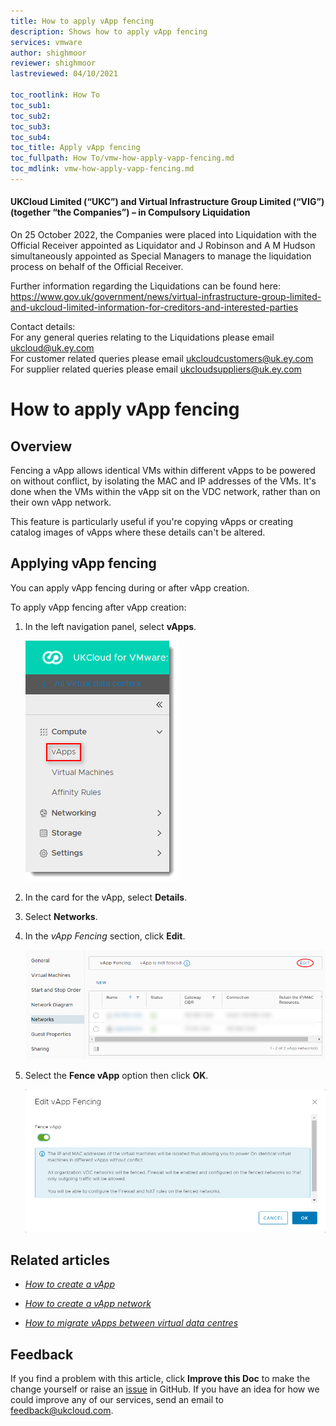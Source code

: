 ```yaml
---
title: How to apply vApp fencing
description: Shows how to apply vApp fencing
services: vmware
author: shighmoor
reviewer: shighmoor
lastreviewed: 04/10/2021

toc_rootlink: How To
toc_sub1:
toc_sub2:
toc_sub3:
toc_sub4:
toc_title: Apply vApp fencing
toc_fullpath: How To/vmw-how-apply-vapp-fencing.md
toc_mdlink: vmw-how-apply-vapp-fencing.md
---
```


#### UKCloud Limited (“UKC”) and Virtual Infrastructure Group Limited (“VIG”) (together “the Companies”) – in Compulsory Liquidation

On 25 October 2022, the Companies were placed into Liquidation with the Official Receiver appointed as Liquidator and J Robinson and A M Hudson simultaneously appointed as Special Managers to manage the liquidation process on behalf of the Official Receiver.

Further information regarding the Liquidations can be found here: <https://www.gov.uk/government/news/virtual-infrastructure-group-limited-and-ukcloud-limited-information-for-creditors-and-interested-parties>

Contact details:<br>
For any general queries relating to the Liquidations please email <ukcloud@uk.ey.com><br>
For customer related queries please email <ukcloudcustomers@uk.ey.com><br>
For supplier related queries please email <ukcloudsuppliers@uk.ey.com>

# How to apply vApp fencing

## Overview

Fencing a vApp allows identical VMs within different vApps to be powered on without conflict, by isolating the MAC and IP addresses of the VMs. It's done when the VMs within the vApp sit on the VDC network, rather than on their own vApp network.

This feature is particularly useful if you're copying vApps or creating catalog images of vApps where these details can't be altered.

## Applying vApp fencing

You can apply vApp fencing during or after vApp creation.

To apply vApp fencing after vApp creation:

1. In the left navigation panel, select **vApps**.

   ![vApps menu option in VMware Cloud Director](images/vmw-vcd10.1-mnu-vapps.png)

2. In the card for the vApp, select **Details**.

3. Select **Networks**.

4. In the *vApp Fencing* section, click **Edit**.

    ![Edit button for vApp network fencing](images/vmw-vcd10.1-btn-vapp-network-fence.png)

5. Select the **Fence vApp** option then click **OK**.

    ![Edit vApp Fencing dialog box](images/vmw-vcd-vapp-fencing.png)

## Related articles

- [*How to create a vApp*](vmw-how-create-vapp.md)

- [*How to create a vApp network*](vmw-how-create-vapp-network.md)

- [*How to migrate vApps between virtual data centres*](vmw-how-migrate-vapp.md)

## Feedback

If you find a problem with this article, click **Improve this Doc** to make the change yourself or raise an [issue](https://github.com/UKCloud/documentation/issues) in GitHub. If you have an idea for how we could improve any of our services, send an email to <feedback@ukcloud.com>.
